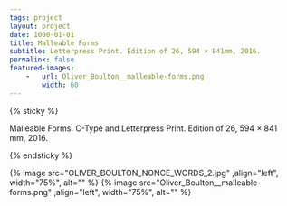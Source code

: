 ```yaml
---
tags: project
layout: project
date: 1000-01-01
title: Malleable Forms
subtitle: Letterpress Print. Edition of 26, 594 × 841mm, 2016.
permalink: false
featured-images:
    -   url: Oliver_Boulton__malleable-forms.png
        width: 60
---
```

{% sticky %}

Malleable Forms. C-Type and Letterpress Print. Edition of 26, 594 × 841 mm, 2016.

{% endsticky %}

{% image src="OLIVER_BOULTON_NONCE_WORDS_2.jpg"    ,align="left", width="75%", alt="" %}
{% image src="Oliver_Boulton__malleable-forms.png" ,align="left", width="75%", alt="" %}
